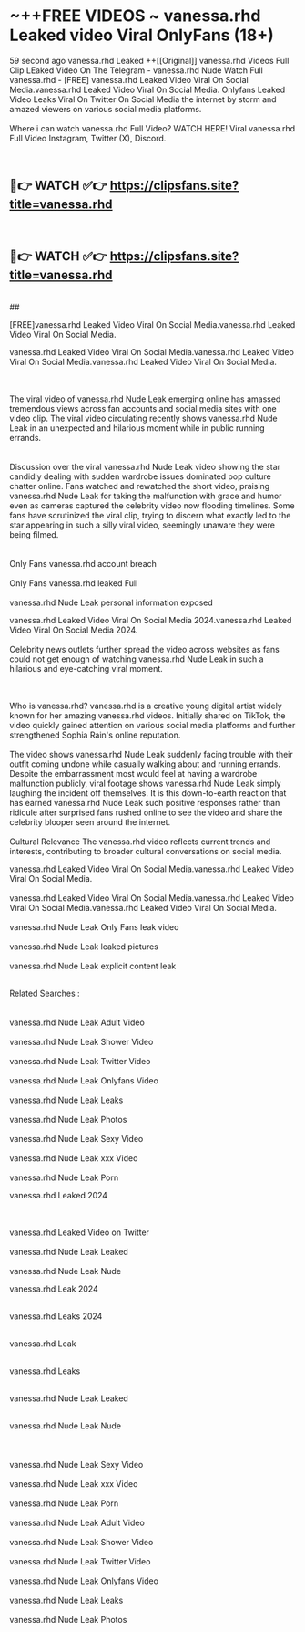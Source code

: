 # ~++FREE VIDEOS ~ vanessa.rhd Leaked video Viral OnlyFans (18+)<br>


59 second ago vanessa.rhd Leaked ++[[Original]] vanessa.rhd Videos Full Clip LEaked Video On The Telegram  - vanessa.rhd Nude  Watch Full vanessa.rhd - [FREE] vanessa.rhd Leaked Video Viral On Social Media.vanessa.rhd Leaked Video Viral On Social Media.   Onlyfans Leaked Video Leaks Viral On Twitter On Social Media the internet by storm and amazed viewers on various social media platforms. <br><br>
Where i can watch vanessa.rhd Full Video? WATCH HERE! Viral vanessa.rhd Full Video Instagram, Twitter (X), Discord. <br>


 <br>

##  🔴👉 WATCH ✅👉  <a href="https://clipsfans.site?title=vanessa.rhd&ref=git">https://clipsfans.site?title=vanessa.rhd</a> <br>
  <br>

##  🔴👉 WATCH ✅👉  <a href="https://clipsfans.site?title=vanessa.rhd&ref=git">https://clipsfans.site?title=vanessa.rhd</a> <br>
  <br>
  ##



[FREE]vanessa.rhd Leaked Video Viral On Social Media.vanessa.rhd Leaked Video Viral On Social Media. <br>

vanessa.rhd Leaked Video Viral On Social Media.vanessa.rhd Leaked Video Viral On Social Media.vanessa.rhd Leaked Video Viral On Social Media. <br>


  <br>

  <br>
The viral video of vanessa.rhd Nude Leak emerging online has amassed tremendous views across fan accounts and social media sites with one video clip. The viral video circulating recently shows vanessa.rhd Nude Leak in an unexpected and hilarious moment while in public running errands.<br>
<br>


<br>
Discussion over the viral vanessa.rhd Nude Leak video showing the star candidly dealing with sudden wardrobe issues dominated pop culture chatter online. Fans watched and rewatched the short video, praising vanessa.rhd Nude Leak for taking the malfunction with grace and humor even as cameras captured the celebrity video now flooding timelines. Some fans have scrutinized the viral clip, trying to discern what exactly led to the star appearing in such a silly viral video, seemingly unaware they were being filmed.<br>
<br>
<br> 
Only Fans vanessa.rhd account breach<br>
<br>
Only Fans vanessa.rhd leaked Full <br>
<br>
vanessa.rhd Nude Leak personal information exposed<br>

vanessa.rhd Leaked Video Viral On Social Media 2024.vanessa.rhd Leaked Video Viral On Social Media 2024. <br>
<br>
Celebrity news outlets further spread the video across websites as fans could not get enough of watching vanessa.rhd Nude Leak in such a hilarious and eye-catching viral moment.<br>
<br>

<br>
Who is vanessa.rhd? vanessa.rhd is a creative young digital artist widely known for her amazing vanessa.rhd videos. Initially shared on TikTok, the video quickly gained attention on various social media platforms and further strengthened Sophia Rain's online reputation.<br>
<br>
The video shows vanessa.rhd Nude Leak suddenly facing trouble with their outfit coming undone while casually walking about and running errands. Despite the embarrassment most would feel at having a wardrobe malfunction publicly, viral footage shows vanessa.rhd Nude Leak simply laughing the incident off themselves. It is this down-to-earth reaction that has earned vanessa.rhd Nude Leak such positive responses rather than ridicule after surprised fans rushed online to see the video and share the celebrity blooper seen around the internet.<br>
<br>
Cultural Relevance The vanessa.rhd video reflects current trends and interests, contributing to broader cultural conversations on social media.<br>

vanessa.rhd Leaked Video Viral On Social Media.vanessa.rhd Leaked Video Viral On Social Media.<br>
<br>
vanessa.rhd Leaked Video Viral On Social Media.vanessa.rhd Leaked Video Viral On Social Media.vanessa.rhd Leaked Video Viral On Social Media.<br>
<br>
vanessa.rhd Nude Leak Only Fans leak video<br>
<br>
vanessa.rhd Nude Leak leaked pictures<br>
<br>
vanessa.rhd Nude Leak explicit content leak<br>


<br>
Related Searches :<br>
<br>

<br>
vanessa.rhd Nude Leak Adult Video<br>
<br>
vanessa.rhd Nude Leak Shower Video<br>
<br>
vanessa.rhd Nude Leak Twitter Video<br>
<br>
vanessa.rhd Nude Leak Onlyfans Video<br>
<br>
vanessa.rhd Nude Leak Leaks<br>
<br>
vanessa.rhd Nude Leak Photos<br>

<br>
vanessa.rhd Nude Leak Sexy Video<br>
<br>
vanessa.rhd Nude Leak xxx Video<br>
<br>
vanessa.rhd Nude Leak Porn<br>

vanessa.rhd  Leaked 2024 <br> <br>
<br>

vanessa.rhd Leaked Video on Twitter <br>
<br>
vanessa.rhd Nude Leak Leaked<br>
<br>
vanessa.rhd Nude Leak Nude<br>


vanessa.rhd  Leak 2024 <br> <br>



vanessa.rhd  Leaks 2024 <br> <br>



 
vanessa.rhd  Leak<br> <br>



vanessa.rhd  Leaks<br> <br>


vanessa.rhd Nude Leak Leaked<br> <br>

vanessa.rhd Nude Leak Nude<br> <br>
<br> <br>
vanessa.rhd Nude Leak Sexy Video
<br> <br>
vanessa.rhd Nude Leak xxx Video
<br> <br>
vanessa.rhd Nude Leak Porn
<br> <br>
vanessa.rhd Nude Leak Adult Video
<br> <br>
vanessa.rhd Nude Leak Shower Video
<br> <br>
vanessa.rhd Nude Leak Twitter Video
<br> <br>
vanessa.rhd Nude Leak Onlyfans Video
<br> <br>
vanessa.rhd Nude Leak Leaks
<br> <br>
vanessa.rhd Nude Leak Photos






</p>




 



</p>










